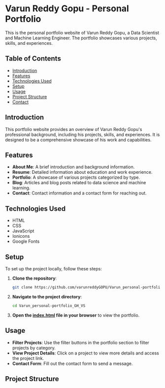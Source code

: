 # Varun Reddy Gopu - Personal Portfolio

This is the personal portfolio website of Varun Reddy Gopu, a Data Scientist and Machine Learning Engineer. The portfolio showcases various projects, skills, and experiences.

## Table of Contents

- [Introduction](#introduction)
- [Features](#features)
- [Technologies Used](#technologies-used)
- [Setup](#setup)
- [Usage](#usage)
- [Project Structure](#project-structure)
- [Contact](#contact)

## Introduction

This portfolio website provides an overview of Varun Reddy Gopu's professional background, including his projects, skills, and experiences. It is designed to be a comprehensive showcase of his work and capabilities.

## Features

- **About Me**: A brief introduction and background information.
- **Resume**: Detailed information about education and work experience.
- **Portfolio**: A showcase of various projects categorized by type.
- **Blog**: Articles and blog posts related to data science and machine learning.
- **Contact**: Contact information and a contact form for reaching out.

## Technologies Used

- HTML
- CSS
- JavaScript
- Ionicons
- Google Fonts

## Setup

To set up the project locally, follow these steps:

1. **Clone the repository**:
    ```sh
    git clone https://github.com/varunreddyGOPU/Varun_personal-portfolio_GH_VS.git
    ```

2. **Navigate to the project directory**:
    ```sh
    cd Varun_personal-portfolio_GH_VS
    ```

3. **Open the [index.html](http://_vscodecontentref_/0) file in your browser** to view the portfolio.

## Usage

- **Filter Projects**: Use the filter buttons in the portfolio section to filter projects by category.
- **View Project Details**: Click on a project to view more details and access the project link.
- **Contact Form**: Fill out the contact form to send a message.

## Project Structure
